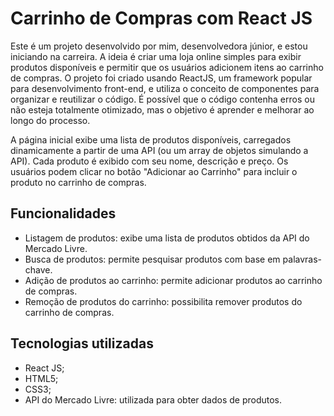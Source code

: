 # Carrinho de Compras com React JS

Este é um projeto desenvolvido por mim, desenvolvedora júnior, e estou iniciando na carreira. A ideia é criar uma loja online simples para exibir produtos disponíveis e permitir que os usuários adicionem itens ao carrinho de compras. O projeto foi criado usando ReactJS, um framework popular para desenvolvimento front-end, e utiliza o conceito de componentes para organizar e reutilizar o código. É possível que o código contenha erros ou não esteja totalmente otimizado, mas o objetivo é aprender e melhorar ao longo do processo.

A página inicial exibe uma lista de produtos disponíveis, carregados dinamicamente a partir de uma API (ou um array de objetos simulando a API). Cada produto é exibido com seu nome, descrição e preço. Os usuários podem clicar no botão "Adicionar ao Carrinho" para incluir o produto no carrinho de compras.

## Funcionalidades

- Listagem de produtos: exibe uma lista de produtos obtidos da API do Mercado Livre.
- Busca de produtos: permite pesquisar produtos com base em palavras-chave.
- Adição de produtos ao carrinho: permite adicionar produtos ao carrinho de compras.
- Remoção de produtos do carrinho: possibilita remover produtos do carrinho de compras.

## Tecnologias utilizadas

- React JS;
- HTML5;
- CSS3;
- API do Mercado Livre: utilizada para obter dados de produtos.
